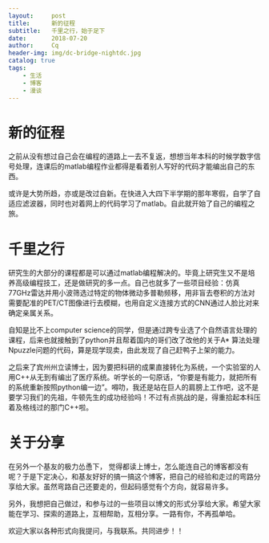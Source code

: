 ```yaml
---
layout:     post
title:      新的征程
subtitle:   千里之行，始于足下
date:       2018-07-20
author:     Cq
header-img: img/dc-bridge-nightdc.jpg
catalog: true
tags:
    - 生活
    - 博客
    - 漫谈
---
```

# 新的征程

之前从没有想过自己会在编程的道路上一去不复返，想想当年本科的时候学数字信号处理，连课后的matlab编程作业都得是看着别人写好的代码才能编出自己的东西。

或许是大势所趋，亦或是改过自新。在快进入大四下半学期的那年寒假，自学了自适应滤波器，同时也对着网上的代码学习了matlab。自此就开始了自己的编程之旅。

# 千里之行

研究生的大部分的课程都是可以通过matlab编程解决的。毕竟上研究生又不是培养高级编程技工，还是做研究的多一点。自己也就多了一些项目经验：仿真77GHz雷达并用小波筛选过特定的物体微动多普勒频移，用非盲去卷积的方法对需要配准的PET/CT图像进行去模糊，也用自定义连接方式的CNN通过人脸比对来确定亲属关系。

自知是比不上computer science的同学，但是通过跨专业选了个自然语言处理的课程，后来也就接触到了python并且帮着国内的哥们改了改他的关于A* 算法处理Npuzzle问题的代码，算是现学现卖，由此发现了自己赶鸭子上架的能力。

之后来了宾州州立读博士，因为要把科研的成果直接转化为系统，一个实验室的人用C++从无到有编出了医疗系统。听学长的一句原话，“你要是有能力，就把所有的系统重新按照python编一边”。嘚叻，我还是站在巨人的肩膀上工作吧，这不是要学习我们的先祖，牛顿先生的成功经验吗！不过有点挑战的是，得重拾起本科压着及格线过的那门C++啦。

# 关于分享

在另外一个基友的极力怂恿下， 觉得都读上博士，怎么能连自己的博客都没有呢？于是下定决心，和基友好好的搞一搞这个博客，把自己的经验和走过的弯路分享给大家。虽然弯路自己还要走的，但起码感觉有个方向，就容易许多。

另外，我想把自己做过，和参与过的一些项目以博文的形式分享给大家。希望大家能在学习、探索的道路上，互相帮助，互相分享。一路有你，不再孤单哈。

欢迎大家以各种形式向我提问，与我联系。共同进步！！
